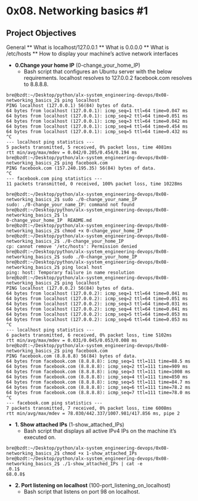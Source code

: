 # **0x08. Networking basics #1**

## Project Objectives

 General
	** What is localhost/127.0.0.1
	** What is 0.0.0.0
	** What is /etc/hosts
	** How to display your machine’s active network interfaces

* **0.Change your home IP**  (0-change_your_home_IP)
	* Bash script that configures an Ubuntu server with the below requirements.
			localhost resolves to 127.0.0.2
			facebook.com resolves to 8.8.8.8.
```
bre@bzdt:~/Desktop/python/alx-system_engineering-devops/0x08-networking_basics_2$ ping localhost
PING localhost (127.0.0.1) 56(84) bytes of data.
64 bytes from localhost (127.0.0.1): icmp_seq=1 ttl=64 time=0.047 ms
64 bytes from localhost (127.0.0.1): icmp_seq=2 ttl=64 time=0.051 ms
64 bytes from localhost (127.0.0.1): icmp_seq=3 ttl=64 time=0.042 ms
64 bytes from localhost (127.0.0.1): icmp_seq=4 ttl=64 time=0.454 ms
64 bytes from localhost (127.0.0.1): icmp_seq=5 ttl=64 time=0.432 ms
^C
--- localhost ping statistics ---
5 packets transmitted, 5 received, 0% packet loss, time 4081ms
rtt min/avg/max/mdev = 0.042/0.205/0.454/0.194 ms
bre@bzdt:~/Desktop/python/alx-system_engineering-devops/0x08-networking_basics_2$ ping facebook.com
PING facebook.com (157.240.195.35) 56(84) bytes of data.
^C
--- facebook.com ping statistics ---
11 packets transmitted, 0 received, 100% packet loss, time 10228ms

bre@bzdt:~/Desktop/python/alx-system_engineering-devops/0x08-networking_basics_2$ sudo ./0-change_your_name_IP
sudo: ./0-change_your_name_IP: command not found
bre@bzdt:~/Desktop/python/alx-system_engineering-devops/0x08-networking_basics_2$ ls
0-change_your_home_IP  README.md
bre@bzdt:~/Desktop/python/alx-system_engineering-devops/0x08-networking_basics_2$ chmod +x 0-change_your_home_IP
bre@bzdt:~/Desktop/python/alx-system_engineering-devops/0x08-networking_basics_2$ ./0-change_your_home_IP
cp: cannot remove '/etc/hosts': Permission denied
bre@bzdt:~/Desktop/python/alx-system_engineering-devops/0x08-networking_basics_2$ sudo ./0-change_your_home_IP
bre@bzdt:~/Desktop/python/alx-system_engineering-devops/0x08-networking_basics_2$ ping local host
ping: host: Temporary failure in name resolution
bre@bzdt:~/Desktop/python/alx-system_engineering-devops/0x08-networking_basics_2$ ping localhost
PING localhost (127.0.0.2) 56(84) bytes of data.
64 bytes from localhost (127.0.0.2): icmp_seq=1 ttl=64 time=0.041 ms
64 bytes from localhost (127.0.0.2): icmp_seq=2 ttl=64 time=0.051 ms
64 bytes from localhost (127.0.0.2): icmp_seq=3 ttl=64 time=0.031 ms
64 bytes from localhost (127.0.0.2): icmp_seq=4 ttl=64 time=0.041 ms
64 bytes from localhost (127.0.0.2): icmp_seq=5 ttl=64 time=0.053 ms
64 bytes from localhost (127.0.0.2): icmp_seq=6 ttl=64 time=0.053 ms
^C
--- localhost ping statistics ---
6 packets transmitted, 6 received, 0% packet loss, time 5102ms
rtt min/avg/max/mdev = 0.031/0.045/0.053/0.008 ms
bre@bzdt:~/Desktop/python/alx-system_engineering-devops/0x08-networking_basics_2$ ping facebook.com
PING facebook.com (8.8.8.8) 56(84) bytes of data.
64 bytes from facebook.com (8.8.8.8): icmp_seq=1 ttl=111 time=88.5 ms
64 bytes from facebook.com (8.8.8.8): icmp_seq=2 ttl=111 time=909 ms
64 bytes from facebook.com (8.8.8.8): icmp_seq=3 ttl=111 time=1008 ms
64 bytes from facebook.com (8.8.8.8): icmp_seq=4 ttl=111 time=850 ms
64 bytes from facebook.com (8.8.8.8): icmp_seq=5 ttl=111 time=84.7 ms
64 bytes from facebook.com (8.8.8.8): icmp_seq=6 ttl=111 time=78.2 ms
64 bytes from facebook.com (8.8.8.8): icmp_seq=7 ttl=111 time=78.0 ms
^C
--- facebook.com ping statistics ---
7 packets transmitted, 7 received, 0% packet loss, time 6008ms
rtt min/avg/max/mdev = 78.030/442.337/1007.981/417.856 ms, pipe 2
```

* **1. Show attached IPs** (1-show_attached_IPs)
	* Bash script that displays all active IPv4 IPs on the machine it’s executed on.
```
bre@bzdt:~/Desktop/python/alx-system_engineering-devops/0x08-networking_basics_2$ chmod +x 1-show_attached_IPs
bre@bzdt:~/Desktop/python/alx-system_engineering-devops/0x08-networking_basics_2$ ./1-show_attached_IPs | cat -e
.0.1$
68.0.8$

```

* **2. Port listening on localhost** (100-port_listening_on_localhost)
	*  Bash script that listens on port 98 on localhost.
```
```

